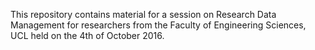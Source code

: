 This repository contains material for a session on Research Data Management for researchers from the Faculty of Engineering Sciences, UCL held on the 4th of October 2016. 
